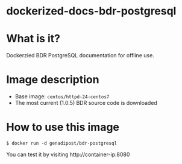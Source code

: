 # dockerized-docs-bdr-postgresql

# What is it? #
Dockerzied BDR PostgreSQL documentation for offline use.

# Image description #
- Base image: `centos/httpd-24-centos7`
- The most current (1.0.5) BDR source code is downloaded 

# How to use this image #

```console
$ docker run -d genadipost/bdr-postgresql
```

You can test it by visiting http://container-ip:8080
